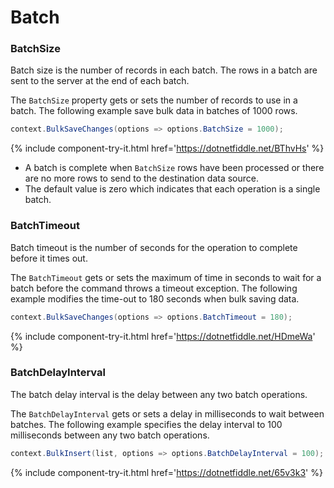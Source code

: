 # Batch

### BatchSize

Batch size is the number of records in each batch. The rows in a batch are sent to the server at the end of each batch.

The `BatchSize` property gets or sets the number of records to use in a batch. The following example save bulk data in batches of 1000 rows. 

```csharp
context.BulkSaveChanges(options => options.BatchSize = 1000);
```
{% include component-try-it.html href='https://dotnetfiddle.net/BThvHs' %}

 - A batch is complete when `BatchSize` rows have been processed or there are no more rows to send to the destination data source.
 - The default value is zero which indicates that each operation is a single batch.

### BatchTimeout

Batch timeout is the number of seconds for the operation to complete before it times out.

The `BatchTimeout` gets or sets the maximum of time in seconds to wait for a batch before the command throws a timeout exception. The following example modifies the time-out to 180 seconds when bulk saving data.

```csharp
context.BulkSaveChanges(options => options.BatchTimeout = 180);
```
{% include component-try-it.html href='https://dotnetfiddle.net/HDmeWa' %}

### BatchDelayInterval

The batch delay interval is the delay between any two batch operations.

The `BatchDelayInterval` gets or sets a delay in milliseconds to wait between batches. The following example specifies the delay interval to 100 milliseconds between any two batch operations.

```csharp
context.BulkInsert(list, options => options.BatchDelayInterval = 100);
```
{% include component-try-it.html href='https://dotnetfiddle.net/65v3k3' %}
